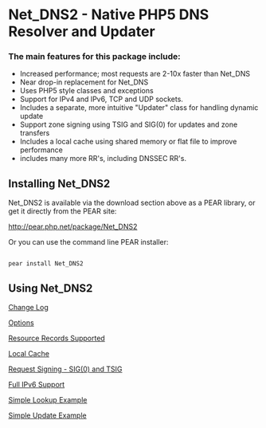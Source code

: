 # Net\_DNS2 - Native PHP5 DNS Resolver and Updater #

### The main features for this package include: ###

  * Increased performance; most requests are 2-10x faster than Net\_DNS
  * Near drop-in replacement for Net\_DNS
  * Uses PHP5 style classes and exceptions
  * Support for IPv4 and IPv6, TCP and UDP sockets.
  * Includes a separate, more intuitive "Updater" class for handling dynamic update
  * Support zone signing using TSIG and SIG(0) for updates and zone transfers
  * Includes a local cache using shared memory or flat file to improve performance
  * includes many more RR's, including DNSSEC RR's.


## Installing Net\_DNS2 ##

Net\_DNS2 is available via the download section above as a PEAR library, or get it directly from the PEAR site:

http://pear.php.net/package/Net_DNS2

Or you can use the command line PEAR installer:

```

pear install Net_DNS2

```


## Using Net\_DNS2 ##

[Change Log](Changes.md)

[Options](Options.md)

[Resource Records Supported](ResourceRecordsSupported.md)

[Local Cache](Cache.md)

[Request Signing - SIG(0) and TSIG](Sign.md)

[Full IPv6 Support](IPv6Support.md)

[Simple Lookup Example](ResolverExample.md)

[Simple Update Example](UpdateExample.md)